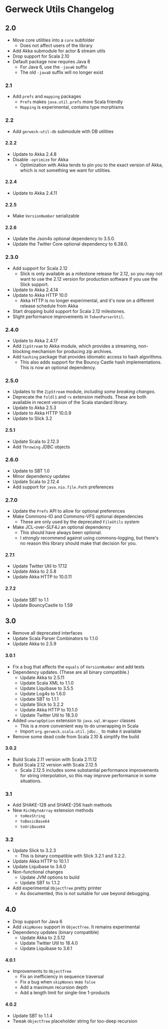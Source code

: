 # Gerweck Utils Changelog

## 2.0

- Move core utilities into a `core` subfolder
  - Does not affect users of the library
- Add Akka submodule for actor & stream utils
- Drop support for Scala 2.10
- Default package now requires Java 8
  - For Java 6, use the `-java6` suffix
  - The old `-java8` suffix will no longer exist

### 2.1

- Add `prefs` and `mapping` packages
  - `Prefs` makes `java.util.prefs` more Scala friendly
  - `Mapping` is experimental, contains type morphisms

### 2.2

- Add `gerweck-util-db` submodule with DB utilities

#### 2.2.2

- Update to Akka 2.4.8
- Disable `-optimize` for Akka
  - Optimization with Akka tends to pin you to the exact version of Akka,
    which is not something we want for utilities.

#### 2.2.4

- Update to Akka 2.4.11

#### 2.2.5

- Make `VersionNumber` serializable

#### 2.2.6

- Update the Json4s optional dependency to 3.5.0.
- Update the Twitter Core optional dependency to 6.38.0.

### 2.3.0

- Add support for Scala 2.12
  - Slick is only available as a milestone release for 2.12, so you may not
    want to use the 2.12 version for production software if you use the
    Slick support.
- Update to Akka 2.4.14
- Update to Akka HTTP 10.0
  - Akka HTTP is no longer experimental, and it's now on a different release
    schedule from Akka
- Start dropping build support for Scala 2.12 milestones.
- Slight performance improvements in `TokenParserUtil`.

### 2.4.0

- Update to Akka 2.4.17
- Add `ZipStream` to Akka module, which provides a streaming, non-blocking
  mechanism for producing zip archives.
- Add `hashing` package that provides idiomatic access to hash algorithms.
  - This also adds support for the Bouncy Castle hash implementations. This
    is now an optional dependency.

### 2.5.0

- Updates to the `ZipStream` module, *including some breaking changes*.
- Deprecate the `foldl1` and `rx` extension methods. These are both
  available in recent version of the Scala standard library.
- Update to Akka 2.5.3
- Update to Akka HTTP 10.0.9
- Update to Slick 3.2

#### 2.5.1

- Update Scala to 2.12.3
- Add `Throwing` JDBC objects

### 2.6.0

- Update to SBT 1.0
- Minor dependency updates
- Update Scala to 2.12.4
- Add support for `java.nio.file.Path` preferences

### 2.7.0

- Update the `Prefs` API to allow for optional preferences
- Make Commons-IO and Commons-VFS optional dependencies
  - These are only used by the deprecated `FileUtils` system
- Make JCL-over-SLF4J an optional dependency
  - This should have always been optional.
  - I *strongly* recommend against using commons-logging, but there's no
    reason this library should make that decision for you.

#### 2.7.1

- Update Twitter Util to 17.12
- Update Akka to 2.5.8
- Update Akka HTTP to 10.0.11

#### 2.7.2

- Update SBT to 1.1
- Update BouncyCastle to 1.59

## 3.0

- Remove all deprecated interfaces
- Update Scala Parser Combinators to 1.1.0
- Update Akka to 2.5.9

#### 3.0.1

- Fix a bug that affects the `equals` of `VersionNumber` and add tests
- Dependency updates. (These are all binary compatible.)
  - Update Akka to 2.5.11
  - Update Scala XML to 1.1.0
  - Update Liquibase to 3.5.5
  - Update Log4s to 1.6.0
  - Update SBT to 1.1.1
  - Update Slick to 3.2.2
  - Update Akka HTTP to 10.1.0
  - Update Twitter Util to 18.3.0
- Added `unwrapOption` extension to `java.sql.Wrapper` classes
  - This is a more convenient way to do unwrapping in Scala
  - Import `org.gerweck.scala.util.jdbc._` to make it available
- Remove some dead code from Scala 2.10 & simplify the build

#### 3.0.2

- Build Scala 2.11 version with Scala 2.11.12
- Build Scala 2.12 version with Scala 2.12.5
  - Scala 2.12.5 includes some substantial performance improvements for string
    interpolation, so this may improve performance in some situations.

### 3.1

- Add SHAKE-128 and SHAKE-256 hash methods
- New `RichByteArray` extension methods
  - `toHexString`
  - `toBasicBase64`
  - `toUriBase64`

### 3.2

- Update Slick to 3.2.3
  - This is binary compatible with Slick 3.2.1 and 3.2.2.
- Update Akka HTTP to 10.1.1
- Update Liquibase to 3.6.0
- Non-functional changes
  - Update JVM options to build
  - Update SBT to 1.1.2
- Add experimental `ObjectTree` pretty printer
  - As documented, this is not suitable for use beyond debugging.

## 4.0

- Drop support for Java 6
- Add `skipNones` support in `ObjectTree`. It remains experimental
- Dependency updates (binary compatible)
  - Update Akka to 2.5.12
  - Update Twitter Util to 18.4.0
  - Update Liquibase to 3.6.1

#### 4.0.1

- Improvements to `ObjectTree`
  - Fix an inefficiency in sequence traversal
  - Fix a bug when `skipNones` was `false`
  - Add a maximum recursion depth
  - Add a length limit for single-line 1-products

#### 4.0.2

- Update SBT to 1.1.4
- Tweak `ObjectTree` placeholder string for too-deep recursion
